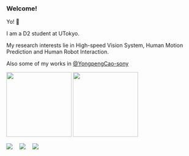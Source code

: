 ### Welcome!

Yo! 🐯  

I am a D2 student at UTokyo.  

My research interests lie in High-speed Vision System, Human Motion Prediction and Human Robot Interaction.

Also some of my works in [@YongpengCao-sony](https://github.com/YongpengCao-sony)
<!--
**SavickTso/SavickTso** is a ✨ _special_ ✨ repository because its `README.md` (this file) appears on your GitHub profile.

Here are some ideas to get you started:

- 🔭 I’m currently working on ...
- 🌱 I’m currently learning ...
- 👯 I’m looking to collaborate on ...
- 🤔 I’m looking for help with ...
- 💬 Ask me about ...
- 📫 How to reach me: ...
- 😄 Pronouns: ...
- ⚡ Fun fact: ...
-->

<img src="https://github-readme-stats-3eu8.vercel.app/api?username=savicktso&count_private=true&show_icons=true&theme=cobalt" height="170"> <img src="https://github-readme-stats-3eu8.vercel.app/api/top-langs/?username=SavickTso&theme=tokyonight&layout=compact" height="170">  

<div align="left">
  <a href="https://linkedin.com/in/yongpeng-cao"><img src="https://img.shields.io/badge/LinkedIn-0077B5?style=flat&logo=linkedin&logoColor=white" /></a>&emsp;
  <a href="https://sites.google.com/view/savicktso"><img src="https://img.shields.io/badge/google-4285F4?style=flat&logo=google&logoColor=white" /></a>&emsp;
  <a href="mailto:savicktso@gmail.com"><img src="https://img.shields.io/badge/Gmail-D14836?style=flat&logo=gmail&logoColor=white" /></a>&emsp;
  <!-- <img src="https://komarev.com/ghpvc/?username=SavickTso&label=Views&color=0e75b6&style=flat" /> -->
</div>
